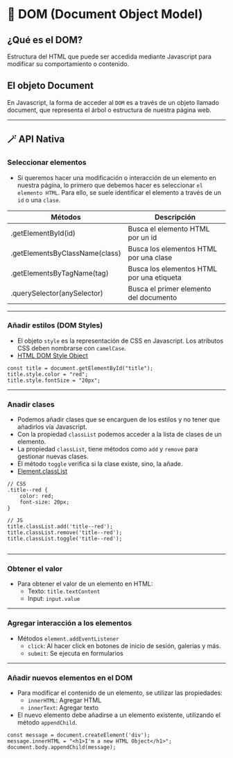 # 🧩 DOM (Document Object Model)

## ¿Qué es el DOM?

Estructura del HTML que puede ser accedida mediante Javascript para modificar su comportamiento o contenido.

## El objeto Document
En Javascript, la forma de acceder al `DOM` es a través de un objeto llamado document, que representa el árbol o estructura de nuestra página web.

---

## 🪄 API Nativa 

### Seleccionar elementos
- Si queremos hacer una modificación o interacción de un elemento en nuestra página, lo primero que debemos hacer es seleccionar `el elemento HTML`. Para ello, se suele identificar el elemento a través de un `id` o una `clase`.

| Métodos                        | Descripción                               |
|--------------------------------|-------------------------------------------|
| .getElementById(id)            | Busca el elemento HTML por un id          |
| .getElementsByClassName(class) | Busca los elementos HTML por una clase    |
| .getElementsByTagName(tag)     | Busca los elementos HTML por una etiqueta |
| .querySelector(anySelector)    | Busca el primer elemento del documento    |

---

### Añadir estilos (DOM Styles)
- El objeto `style` es la representación de CSS en Javascript. Los atributos CSS deben nombrarse con `camelCase`.
- [HTML DOM Style Object](https://www.w3schools.com/jsref/dom_obj_style.asp)

```
const title = document.getElementById("title");
title.style.color = "red";
title.style.fontSize = "20px";
```

---

### Anadir clases
- Podemos añadir clases que se encarguen de los estilos y no tener que añadirlos vía Javascript.
- Con la propiedad `classList` podemos acceder a la lista de clases de un elemento.
- La propiedad `classList`, tiene métodos como `add` y `remove` para gestionar nuevas clases.
- El método `toggle` verifica si la clase existe, sino, la añade.
- [Element.classList](https://developer.mozilla.org/es/docs/Web/API/Element/classList)

```
// CSS 
.title--red {
    color: red;
    font-size: 20px;
}

// JS
title.classList.add('title--red');
title.classList.remove('title--red');
title.classList.toggle('title--red');


```
---
### Obtener el valor
- Para obtener el valor de un elemento en HTML:
    - Texto: `title.textContent`
    - Input: `input.value`

--- 

### Agregar interacción a los elementos
- Métodos `element.addEventListener`
    - `click`: Al hacer click en botones de inicio de sesión, galerías y más.
    - `submit`: Se ejecuta en formularios

---

### Añadir nuevos elementos en el DOM
- Para modificar el contenido de un elemento, se utilizar las propiedades:
    - `innerHTML`: Agregar HTML
    - `innerText`: Agregar texto
- El nuevo elemento debe añadirse a un elemento existente, utilizando el método `appendChild`.

```
const message = document.createElement('div');
message.innerHTML = "<h1>I'm a new HTML Object</h1>";
document.body.appendChild(message);

```

